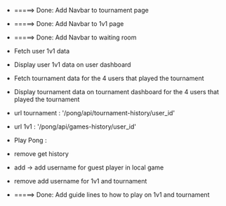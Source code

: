 + =====> Done: Add Navbar to tournament page 
+ =====> Done: Add Navbar to 1v1 page 
+ =====> Done: Add Navbar to waiting room 

+ Fetch user 1v1 data
+ Display user 1v1 data on user dashboard

+ Fetch tournament data for the 4 users that played the tournament
+ Display tournament data on tournament dashboard for the 4 users that played the tournament

+ url tournament : '/pong/api/tournament-history/user_id'
+ url 1v1 : '/pong/api/games-history/user_id'

+ Play Pong :
+ remove get history
+ add -> add username for guest player in local game
+ remove add username for 1v1 and tournament

+ =====> Done: Add guide lines to how to play on 1v1 and tournament